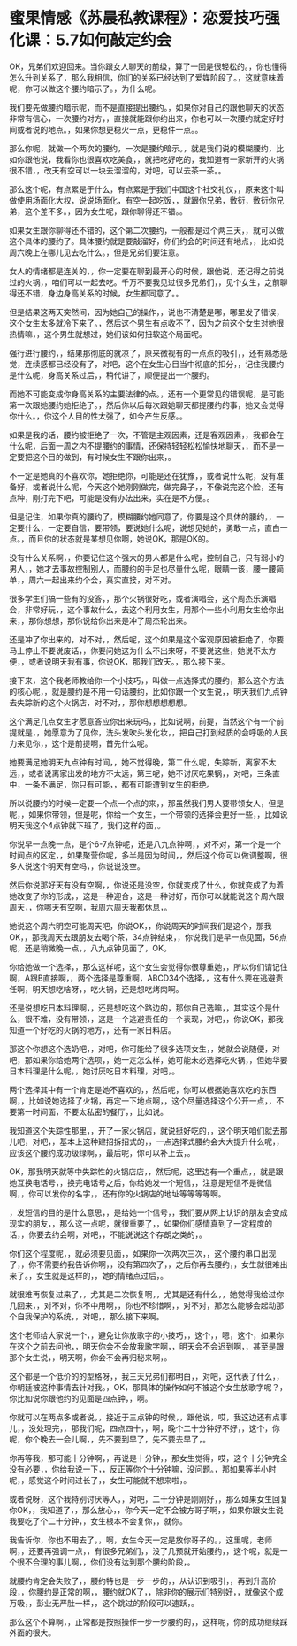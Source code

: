 # 蜜果情感《苏晨私教课程》：恋爱技巧强化课：5.7如何敲定约会

OK，兄弟们欢迎回来。当你跟女人聊天的前级，算了一回是很轻松的。，你也懂得怎么升到关系了，那么我相信，你们的关系已经达到了爱媒阶段了。，这就意味着呢，你可以做这个腰约暗示了。，为什么呢。

我们要先做腰约暗示呢，而不是直接提出腰约。，如果你对自己的跟他聊天的状态非常有信心，一次腰约对方，，直接就能跟你约出来，你也可以一次腰约就定好时间或者说的地点。，如果你想更稳火一点，更稳件一点。。

那么你呢，就做一个两次的腰约，一次是腰约暗示。，就是我们说的模糊腰约，比如你跟他说，我看你也很喜欢吃美食，，就把吃好吃的，我知道有一家新开的火锅很不错，，改天有空可以一块去溜溜的，对吧，可以去茶一茶。。

那么这个呢，有点累是于什么，有点累是于我们中国这个社交礼仪，，原来这个叫做使用场面化大权，说说场面化，有空一起吃饭，，就跟你兄弟，敷衍，敷衍你兄弟，这个差不多。，因为女生呢，跟你聊得还不错。。

如果女生跟你聊得还不错的，这个第二次腰约，一般都是过个两三天，，就可以做这个具体的腰约了。具体腰约就是要敲溜好，你们约会的时间还有地点，，比如说周六晚上在哪儿见去吃什么。，但是兄弟们要注意。

女人的情绪都是连关的，，你一定要在聊到最开心的时候，跟他说，还记得之前说过的火锅，，咱们可以一起去吃。千万不要我见过很多兄弟们，，见个女生，之前聊得还不错，身边身高关系的时候，女生都同意了。。

但是结果这两天突然间，因为她自己的操作，，说也不清楚是哪，哪里发了错误，这个女生太多就冷下来了。，然后这个男生有点收不了，因为之前这个女生对她很热情嘛，，这个男生就想过，她们该如何扭软这个局面呢。

强行进行腰约，，结果那彻底的就凉了，原来微视有的一点点的吸引，，还有熟悉感觉，连续感都已经没有了，对吧，这个在女生心目当中彻底的扣分，，记住我腰约是什么呢，身高关系过后，，稍代讲了，顺便提出一个腰约。

而她不可能变成你身高关系的主要法律的点。，还有一个更常见的错误呢，是可能第一次跟她腰约她拒绝了。，然后你以后每次跟她聊天都提腰约的事，她又会觉得你什么。，你这个人目的性太强了，如今产生反感。。

如果是我的话，腰约被拒绝了一次，不管是主观因素，还是客观因素，，我都会在什么呢，后面一周之内不提腰约的事情，还保持轻轻松松愉快地聊天，，而不是一定要把这个目的做到，有时候女生不跟你出来，。

不一定是她真的不喜欢你，她拒绝你，可能是还在犹豫，，或者说什么呢，没有准备好，或者说什么呢，今天这个她刚刚做完，做完鼻子，，不像说完这个脸，还有点种，刚打完下吧，可能是没有办法出来，实在是不方便。。

但是记住，如果你真的腰约了，模糊腰约她同意了，你要是这个具体的腰约，，一定要什么，一定要自信，要带领，要说她什么呢，说想见她的，勇敢一点，直白一点。，而且你的状态就是某想见你啊，她说OK，那是OK的。

没有什么关系啊，，你要记住这个强大的男人都是什么呢，控制自己，只有弱小的男人，，她才去事故控制别人，而腰约的手足也尽量什么呢，眼睛一该，腰一腰简单，，周六一起出来约个会，真实直接，对不对。

很多学生们搞一些有的没答，，那个火锅很好吃，或者演唱会，这个周杰乐演唱会，非常好玩，，这个事故什么，去这个利用女生，用那个一些小利用女生给你出来，，那你想想，那你说给你出来是冲了周杰轮出来。

还是冲了你出来的，对不对，，然后呢，这个如果是这个客观原因被拒绝了，你要马上停止不要说废话，，你要问她这为什么不出来呀，不要说这些，她说不太方便，，或者说明天我有事，你说OK，那我们改天。，那么接下来。

接下来，这个我老师教给你一个小技巧，，叫做一点选择式的腰约，那么这个方法的核心呢，，就是腰约是不用一句话腰约，比如你跟一个女生说，，明天我们九点钟去失踪新的这个火锅店，对不对，，那你想想想想想。

这个满足几点女生才愿意答应你出来玩吗，，比如说啊，前提，当然这个有一个前提就是，，她愿意为了见你，洗头发吹头发化妆，，把自己打到经质的会呼吸的人民力来见你，，这个是前提啊，首先什么呢。

她要满足她明天九点钟有时间，，她不觉得晚，第二什么呢，失踪新，离家不太远，，或者说离家出发的地方不太远，第三呢，她不讨厌吃果锅，，对吧，三条直中，一条不满足，你只有可能，，都有可能遭到女生的拒绝。

所以说腰约的时候一定要一个点一个点的来，，那虽然我们男人要带领女人，但是呢，，如果你带领，但是呢，你给一个女生，一个带领的选择会更好一些，，比如说明天我这个4点钟就下班了，我们这样的面，。

你说早一点晚一点，是个6-7点钟呢，还是八九点钟啊，，对不对，第一个是一个时间点的区定，，如果聚营你呢，多半是因为时间，，然后这个你可以做调整啊，很多人说这个明天有空吗，，你说说没空。

然后你说那好天有没有空啊，，你说还是没空，你就变成了什么，你就变成了为着她改变了你的形成，，这是一种迎合，这是一种讨好，而你可以就能说这个周六跟周天，，你哪天有空啊，我周六周天我都休息，。

她说这个周六明空可能周天吧，你说OK，，你说周天的时间我们是这个，那我OK，，那我周天去跟朋友去喝个茶，34点钟结束，，你说我们是早一点见面，56点呢，还是稍微晚一点，，八九点钟见面了，OK。

你给她做一个选择，，那么这样呢，这个女生会觉得你很尊重她，，所以你们请记住啊，A跟B直接啊，，两个选择是尊重啊，ABCD34个选择，，这有什么要在逃避责任啊，明天想吃啥呀，，吃火锅，还是想吃烤肉啊。

还是说想吃日本料理啊，，还是想吃这个路边的，那你自己选嘛，，其实这个是什么，很不难，没有带领，，这是一个逃避责任的一个表现，对吧，，你说OK，那我知道一个好吃的火锅的地方，，还有一家日料店。

那这个你想这个选奶吧，，对吧，你可能给了很多选项女生，，她就会说随便，对吧，那如果你给她两个选项，，她一定怎么样，她可能未必选择吃火锅，，但她华要日本料理是什么呢，，她讨厌吃日本料理，对吧，。

两个选择其中有一个肯定是她不喜欢的，，然后呢，你可以根据她喜欢吃的东西啊，，比如说她选择了火锅，再定一下地点啊，，这个尽量选择这个公开一点，，不要第一时间面，不要太私密的餐厅，，比如说。

我知道这个失踪性那里，，开了一家火锅店，就说挺好吃的，，这个明天咱们就去那儿吧，对吧，，基本上这种建招拆招式的，，一点选择式腰约会大大提升什么呢，，应该这个腰约成功级绿啊，，最后呢，你可以补上去，。

OK，那我明天就等中失踪性的火锅店店，，然后呢，这里边有一个重点，，就是跟她互换电话号，，换完电话号之后，你给她发一个短信，，注意是短信不是微信啊，，你可以发你的名字，，还有你的火锅店的地址等等等等啊。

，发短信的目的是什么意思，，是给她一个信号，，我们要从网上认识的朋友会变成现实的朋友，，那么这一点呢，就很重要了，，如果你们感情真到了一定程度的话，，你要去约会啊，对吧，，不能说说这个存朗之类的，。

你们这个程度呢，，就必须要见面，，如果你一次两次三次，，这个腰约串口出现了，，你不需要约我告诉你啊，，没有第四次了，，之后你再去腰约，，女生就很难出来了。，女生就是这样的，，她的情绪点过后，。

就很难再恢复过来了，，尤其是二次恢复啊，，尤其是还有什么，，她觉得我给过你几回来，，对不对，你不中用啊，，你也不珍惜啊，，对不对，那怎么能够会起动那个自我保护的系统，，对吧，，那么接下来啊。

这个老师给大家说一个，，避免让你放歌字的小技巧，，这个，，嗯，这个，如果你在这个之前去问他，，明天你会不会放我歌字啊，，明天会不会迟到啊，，甚至是跟那个女生说，，明天啊，你会不会再归秘来啊，。

这个都是一个低价的的型格呀，，我三天兄弟们都明白，，对吧，这代表了什么，，你朝廷被这种事情去针对我。，OK，那具体的操作如何不被这个女生放歌字呢？，你比如说你跟他约的见面是四点钟，，啊。

你就可以在两点多或者说，，接近于三点钟的时候，，跟他说，哎，我这边还有点事儿，，没处理完，，那我们呢，四点四十，，啊，晚个二十分钟好不好，，这个，你呢，你个晚去一会儿啊，，先不要到早了，先不要去早了，。

你再等我，那可能十分钟啊，，再说是十分钟，，那女生觉得，哎，这个十分钟完全没有必要，，你给我说一下，，反正等你个十分钟嘛，没问题。，那如果等半小时呢，，感觉这个时间过长了，，女生可能就不想来啦，。

或者说呀，这个我特别讨厌等人，，对吧，二十分钟是刚刚好，，那么如果女生回复你OK，，我知道了，，那么放心，，你今天一定不会被方哥子啊，，如果你跟女生说我要吃了个二十分钟，，女生根本不会复你，，就你。

我告诉你，你也不用去了，，啊，女生今天一定是放你哥子的。，这里呢，老师啊，，还要再强调一点，，有很多兄弟们，，没了几预就开始腰约，，这个呢，就是一个很不合理的事儿啊，，你们没有达到那个腰约阶段，。

就腰约肯定会失败了，，腰约特也是一步一步的，，从认识到吸引，，再到升高阶段，，你腰约是正常的啊，，腰约就OK了，，除非你的展示们特别好，，就像这个成万吸，，彭业无严肚一样，，这个跳过的阶段可以速跃，。

那么这个不算啊，，正常都是按照操作一步一步腰约的，，这样呢，你的成功继续踩外面的很大。